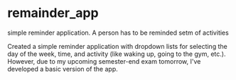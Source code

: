 # remainder_app
simple reminder application. A person has to be reminded setm of activities 

Created a simple reminder application with dropdown lists for selecting the day of the week, time, and activity (like waking up, going to the gym, etc.). However, due to my upcoming semester-end exam tomorrow, I've developed a basic version of the app.
